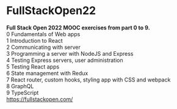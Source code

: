 # FullStackOpen22<br />
**Full Stack Open 2022 MOOC exercises from part 0 to 9.**<br />
0 Fundamentals of Web apps<br />
1 Introduction to React<br />
2 Communicating with server<br />
3 Programming a server with NodeJS and Express<br />
4 Testing Express servers, user administration<br />
5 Testing React apps<br />
6 State management with Redux<br />
7 React router, custom hooks, styling app with CSS and webpack<br />
8 GraphQL<br />
9 TypeScript<br />
https://fullstackopen.com/
